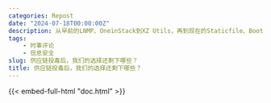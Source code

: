 ```yaml
---
categories: Repost
date: "2024-07-18T00:00:00Z"
description: 从早前的LNMP、OneinStack到XZ Utils，再到现在的Staticfile、BootCDN；供应链攻击总是让人猝不及防。
tags:
    - 时事评论
    - 信息安全
slug: 供应链投毒后，我们的选择还剩下哪些？
title: 供应链投毒后，我们的选择还剩下哪些？
---
```


{{< embed-full-html "doc.html" >}}
